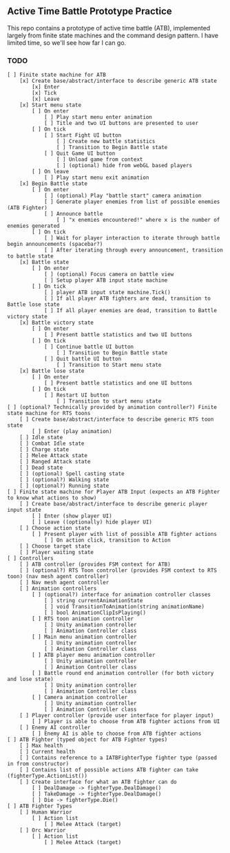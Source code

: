 ## Active Time Battle Prototype Practice

This repo contains a prototype of active time battle (ATB), implemented largely from finite state machines and the command design pattern. I have limited time, so we'll see how far I can go.

### TODO

    [ ] Finite state machine for ATB
        [x] Create base/abstract/interface to describe generic ATB state
            [x] Enter
            [x] Tick
            [x] Leave
        [x] Start menu state
            [ ] On enter
                [ ] Play start menu enter animation
                [ ] Title and two UI buttons are presented to user
            [ ] On tick
                [ ] Start Fight UI button
                    [ ] Create new battle statistics
                    [ ] Transition to Begin Battle state
                [ ] Quit Game UI button
                    [ ] Unload game from context
                    [ ] (optional) hide from webGL based players
            [ ] On leave
                [ ] Play start menu exit animation
        [x] Begin Battle state
            [ ] On enter
                [ ] (optional) Play "battle start" camera animation
                [ ] Generate player enemies from list of possible enemies (ATB Fighter)
                [ ] Announce battle
                    [ ] "x enemies encountered!" where x is the number of enemies generated
            [ ] On tick
                [ ] Wait for player interaction to iterate through battle begin announcements (spacebar?)
                [ ] After iterating through every announcement, transition to battle state
        [x] Battle state
            [ ] On enter
                [ ] (optional) Focus camera on battle view
                [ ] Setup player ATB input state machine
            [ ] On tick
                [ ] player ATB input state machine.Tick()
                [ ] If all player ATB fighters are dead, transition to Battle lose state
                [ ] If all player enemies are dead, transition to Battle victory state
        [x] Battle victory state
            [ ] On enter
                [ ] Present battle statistics and two UI buttons
            [ ] On tick
                [ ] Continue battle UI button
                    [ ] Transition to Begin Battle state
                [ ] Quit battle UI button
                    [ ] Transition to Start menu state
        [x] Battle lose state
            [ ] On enter
                [ ] Present battle statistics and one UI buttons
            [ ] On tick
                [ ] Restart UI button
                    [ ] Transition to start menu state
    [ ] (optional? Technically provided by animation controller?) Finite state machine for RTS toons
        [ ] Create base/abstract/interface to describe generic RTS toon state
            [ ] Enter (play animation)
        [ ] Idle state
        [ ] Combat Idle state
        [ ] Charge state
        [ ] Melee Attack state
        [ ] Ranged Attack state
        [ ] Dead state
        [ ] (optional) Spell casting state
        [ ] (optional?) Walking state
        [ ] (optional?) Running state
    [ ] Finite state machine for Player ATB Input (expects an ATB Fighter to know what actions to show)
        [ ] Create base/abstract/interface to describe generic player input state
            [ ] Enter (show player UI)
            [ ] Leave ((optionally) hide player UI)
        [ ] Choose action state
            [ ] Present player with list of possible ATB fighter actions
                [ ] On action click, transition to Action
        [ ] Choose target state
        [ ] Player waiting state
    [ ] Controllers
        [ ] ATB controller (provides FSM context for ATB)
        [ ] (optional?) RTS Toon controller (provides FSM context to RTS toon) (nav mesh agent controller)
        [ ] Nav mesh agent controller
        [ ] Animation controllers
            [ ] (optional?) interface for animation controller classes
                [ ] string currentAnimationState
                [ ] void TransitionToAnimation(string animationName)
                [ ] bool AnimationClipIsPlaying()
            [ ] RTS toon animation controller
                [ ] Unity animation controller
                [ ] Animation Controller class
            [ ] Main menu animation controller
                [ ] Unity animation controller
                [ ] Animation Controller class
            [ ] ATB player menu animation controller
                [ ] Unity animation controller
                [ ] Animation Controller class
            [ ] Battle round end animation controller (for both victory and lose state)
                [ ] Unity animation controller
                [ ] Animation Controller class
            [ ] Camera animation controller
                [ ] Unity animation controller
                [ ] Animation Controller class
        [ ] Player controller (provide user interface for player input)
            [ ] Player is able to choose from ATB fighter actions from UI
        [ ] Enemy AI controller
            [ ] Enemy AI is able to choose from ATB fighter actions
    [ ] ATB Fighter (typed object for ATB Fighter types)
        [ ] Max health
        [ ] Current health
        [ ] Contains reference to a IATBFighterType fighter type (passed in from constructor)
        [ ] Contains list of possible actions ATB fighter can take (fighterType.ActionList())
        [ ] Create interface for what an ATB fighter can do
            [ ] DealDamage -> fighterType.DealDamage()
            [ ] TakeDamage -> fighterType.DealDamage()
            [ ] Die -> fighterType.Die()
    [ ] ATB Fighter Types
        [ ] Human Warrior
            [ ] Action list
                [ ] Melee Attack (target)
        [ ] Orc Warrior
            [ ] Action list
                [ ] Melee Attack (target)
